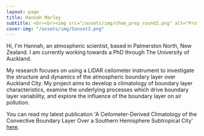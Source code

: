 ```yaml
---
layout: page
title: Hannah Marley
subtitle: <br><br><img src="/assets/img/chem_prep_round2.png" alt="Profile" class="center" width="300" height="300"> 
cover-img: "/assets/img/Sunset3.png"
---
```



Hi, I'm Hannah, an atmospheric scientist, based in Palmerston North, New Zealand. I am currently working towards a PhD through The University of Auckland.

My research focuses on using a LiDAR ceilometer instrument to investigate the structure and dynamics of the atmospheric boundary layer over Auckland City. My project aims to develop a climatology of boundary layer characteristics, examine the underlying processes which drive boundary layer variability, and explore the influence of the boundary layer on air pollution.

You can read my latest publication 'A Ceilometer-Derived Climatology of the Convective Boundary Layer Over a Southern Hemisphere Subtropical City' [here](https://rdcu.be/caPxW).
